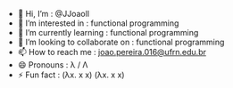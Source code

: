 - 👋 Hi, I’m                       : @JJoaoll
- 👀 I’m interested in             : functional programming 
- 🌱 I’m currently learning        : functional programming 
- 💞️ I’m looking to collaborate on : functional programming
- 📫 How to reach me               : joao.pereira.016@ufrn.edu.br
- 😄 Pronouns                      : λ / Λ
- ⚡ Fun fact                      : (λx. x x) (λx. x x)

<!---
JJoaoll/JJoaoll is a ✨ special ✨ repository because its `README.md` (this file) appears on your GitHub profile.
You can click the Preview link to take a look at your changes.
--->
